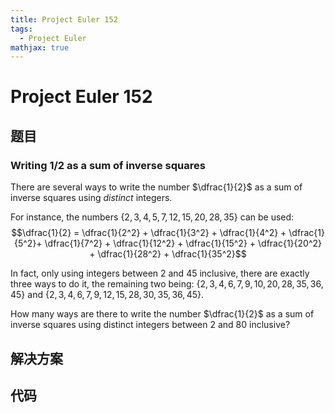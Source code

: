 ```yaml
---
title: Project Euler 152
tags:
  - Project Euler
mathjax: true
---
```

<escape><!-- more --></escape>
    
# Project Euler 152
## 题目
### Writing 1/2 as a sum of inverse squares


There are several ways to write the number $\dfrac{1}{2}$ as a sum of inverse squares using *distinct* integers.

For instance, the numbers $\{2,3,4,5,7,12,15,20,28,35\}$ can be used:
$$\dfrac{1}{2} = \dfrac{1}{2^2} + \dfrac{1}{3^2} + \dfrac{1}{4^2} + \dfrac{1}{5^2}+
\dfrac{1}{7^2} + \dfrac{1}{12^2} + \dfrac{1}{15^2} + \dfrac{1}{20^2} +
\dfrac{1}{28^2} + \dfrac{1}{35^2}$$

In fact, only using integers between $2$ and $45$ inclusive, there are exactly three ways to do it, the remaining two being: $\{2,3,4,6,7,9,10,20,28,35,36,45\}$ and $\{2,3,4,6,7,9,12,15,28,30,35,36,45\}$.

How many ways are there to write the number $\dfrac{1}{2}$ as a sum of inverse squares using distinct integers between $2$ and $80$ inclusive?


## 解决方案


## 代码


